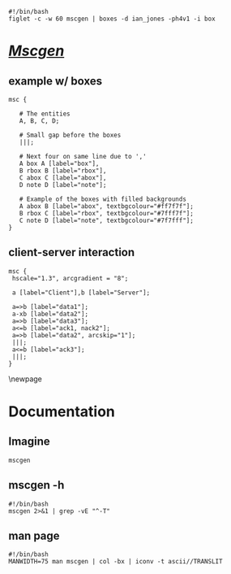 ```{.shebang im_out="stdout"}
#!/bin/bash
figlet -c -w 60 mscgen | boxes -d ian_jones -ph4v1 -i box
```


# [*Mscgen*](http://www.mcternan.me.uk/mscgen/)

## example w/ boxes

```{.mscgen im_out="fcb,img" caption="Created by mscgen"}
msc {

   # The entities
   A, B, C, D;

   # Small gap before the boxes
   |||;

   # Next four on same line due to ','
   A box A [label="box"],
   B rbox B [label="rbox"],
   C abox C [label="abox"],
   D note D [label="note"];

   # Example of the boxes with filled backgrounds
   A abox B [label="abox", textbgcolour="#ff7f7f"];
   B rbox C [label="rbox", textbgcolour="#7fff7f"];
   C note D [label="note", textbgcolour="#7f7fff"];
}
```

## client-server interaction

```{.mscgen im_out="fcb,img" caption="Created by mscgen"}
msc {
 hscale="1.3", arcgradient = "8";

 a [label="Client"],b [label="Server"];

 a=>b [label="data1"];
 a-xb [label="data2"];
 a=>b [label="data3"];
 a<=b [label="ack1, nack2"];
 a=>b [label="data2", arcskip="1"];
 |||;
 a<=b [label="ack3"];
 |||;
}
```

\newpage

# Documentation

## Imagine

```imagine
mscgen
```

## mscgen -h

```{.shebang im_out="stdout"}
#!/bin/bash
mscgen 2>&1 | grep -vE "^-T"
```

## man page

```{.shebang im_out="stdout"}
#!/bin/bash
MANWIDTH=75 man mscgen | col -bx | iconv -t ascii//TRANSLIT
```

